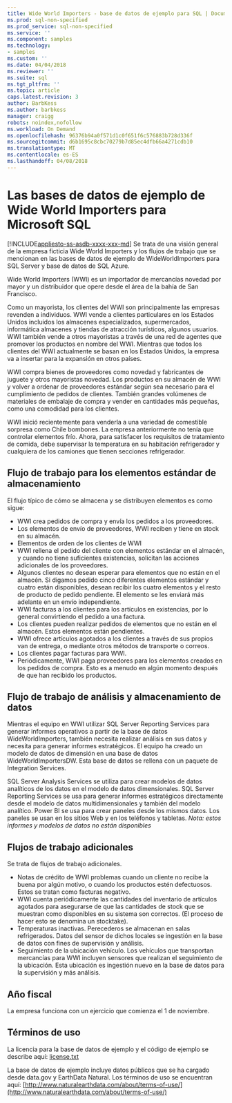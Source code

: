 ```yaml
---
title: Wide World Importers - base de datos de ejemplo para SQL | Documentos de Microsoft
ms.prod: sql-non-specified
ms.prod_service: sql-non-specified
ms.service: ''
ms.component: samples
ms.technology:
- samples
ms.custom: ''
ms.date: 04/04/2018
ms.reviewer: ''
ms.suite: sql
ms.tgt_pltfrm: ''
ms.topic: article
caps.latest.revision: 3
author: BarbKess
ms.author: barbkess
manager: craigg
robots: noindex,nofollow
ms.workload: On Demand
ms.openlocfilehash: 96376b94a0f571d1c0f651f6c576883b728d336f
ms.sourcegitcommit: d6b1695c8cbc70279b7d85ec4dfb66a4271cdb10
ms.translationtype: MT
ms.contentlocale: es-ES
ms.lasthandoff: 04/08/2018
---
```

# <a name="wide-world-importers-sample-databases-for-microsoft-sql"></a>Las bases de datos de ejemplo de Wide World Importers para Microsoft SQL
[!INCLUDE[appliesto-ss-asdb-xxxx-xxx-md](../includes/appliesto-ss-asdb-xxxx-xxx-md.md)]
Se trata de una visión general de la empresa ficticia Wide World Importers y los flujos de trabajo que se mencionan en las bases de datos de ejemplo de WideWorldImporters para SQL Server y base de datos de SQL Azure.  

Wide World Importers (WWI) es un importador de mercancías novedad por mayor y un distribuidor que opere desde el área de la bahía de San Francisco.

Como un mayorista, los clientes del WWI son principalmente las empresas revenden a individuos. WWI vende a clientes particulares en los Estados Unidos incluidos los almacenes especializados, supermercados, informática almacenes y tiendas de atracción turísticos, algunos usuarios. WWI también vende a otros mayoristas a través de una red de agentes que promover los productos en nombre del WWI. Mientras que todos los clientes del WWI actualmente se basan en los Estados Unidos, la empresa va a insertar para la expansión en otros países.

WWI compra bienes de proveedores como novedad y fabricantes de juguete y otros mayoristas novedad. Los productos en su almacén de WWI y volver a ordenar de proveedores estándar según sea necesario para el cumplimiento de pedidos de clientes. También grandes volúmenes de materiales de embalaje de compra y vender en cantidades más pequeñas, como una comodidad para los clientes.

WWI inició recientemente para venderla a una variedad de comestible sorpresa como Chile bombones.  La empresa anteriormente no tenía que controlar elementos frío. Ahora, para satisfacer los requisitos de tratamiento de comida, debe supervisar la temperatura en su habitación refrigerador y cualquiera de los camiones que tienen secciones refrigerador.

## <a name="workflow-for-warehouse-stock-items"></a>Flujo de trabajo para los elementos estándar de almacenamiento

El flujo típico de cómo se almacena y se distribuyen elementos es como sigue:
- WWI crea pedidos de compra y envía los pedidos a los proveedores.
- Los elementos de envío de proveedores, WWI reciben y tiene en stock en su almacén.
- Elementos de orden de los clientes de WWI
- WWI rellena el pedido del cliente con elementos estándar en el almacén, y cuando no tiene suficientes existencias, solicitan las acciones adicionales de los proveedores.
- Algunos clientes no desean esperar para elementos que no están en el almacén. Si digamos pedido cinco diferentes elementos estándar y cuatro están disponibles, desean recibir los cuatro elementos y el resto de producto de pedido pendiente. El elemento se les enviará más adelante en un envío independiente.
- WWI facturas a los clientes para los artículos en existencias, por lo general convirtiendo el pedido a una factura.
- Los clientes pueden realizar pedidos de elementos que no están en el almacén. Estos elementos están pendientes.
- WWI ofrece artículos agotados a los clientes a través de sus propios van de entrega, o mediante otros métodos de transporte o correos.
- Los clientes pagar facturas para WWI.
- Periódicamente, WWI paga proveedores para los elementos creados en los pedidos de compra. Esto es a menudo en algún momento después de que han recibido los productos.

## <a name="data-warehouse-and-analysis-workflow"></a>Flujo de trabajo de análisis y almacenamiento de datos

Mientras el equipo en WWI utilizar SQL Server Reporting Services para generar informes operativos a partir de la base de datos WideWorldImporters, también necesita realizar análisis en sus datos y necesita para generar informes estratégicos. El equipo ha creado un modelo de datos de dimensión en una base de datos WideWorldImportersDW. Esta base de datos se rellena con un paquete de Integration Services.

SQL Server Analysis Services se utiliza para crear modelos de datos analíticos de los datos en el modelo de datos dimensionales. SQL Server Reporting Services se usa para generar informes estratégicos directamente desde el modelo de datos multidimensionales y también del modelo analítico. Power BI se usa para crear paneles desde los mismos datos. Los paneles se usan en los sitios Web y en los teléfonos y tabletas. *Nota: estos informes y modelos de datos no están disponibles*

## <a name="additional-workflows"></a>Flujos de trabajo adicionales

Se trata de flujos de trabajo adicionales.
- Notas de crédito de WWI problemas cuando un cliente no recibe la buena por algún motivo, o cuando los productos estén defectuosos. Estos se tratan como facturas negativo.
- WWI cuenta periódicamente las cantidades del inventario de artículos agotados para asegurarse de que las cantidades de stock que se muestran como disponibles en su sistema son correctos. (El proceso de hacer esto se denomina un stocktake).
- Temperaturas inactivas. Perecederos se almacenan en salas refrigerados. Datos del sensor de dichos locales se ingestión en la base de datos con fines de supervisión y análisis.
- Seguimiento de la ubicación vehículo. Los vehículos que transportan mercancías para WWI incluyen sensores que realizan el seguimiento de la ubicación. Esta ubicación es ingestión nuevo en la base de datos para la supervisión y más análisis.

## <a name="fiscal-year"></a>Año fiscal

La empresa funciona con un ejercicio que comienza el 1 de noviembre.

## <a name="terms-of-use"></a>Términos de uso

La licencia para la base de datos de ejemplo y el código de ejemplo se describe aquí: [license.txt](https://github.com/Microsoft/sql-server-samples/blob/master/license.txt)

La base de datos de ejemplo incluye datos públicos que se ha cargado desde data.gov y EarthData Natural. Los términos de uso se encuentran aquí: [http://www.naturalearthdata.com/about/terms-of-use/](http://www.naturalearthdata.com/about/terms-of-use/)
